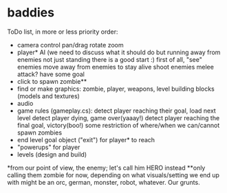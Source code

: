 # baddies

ToDo list, in more or less priority order:

- camera control
    pan/drag
    rotate
    zoom
- player* AI (we need to discuss what it should do but running away from enemies not just standing there is a good start :)
    first of all, "see" enemies
    move away from enemies to stay alive
    shoot enemies
    melee attack?
    have some goal
- click to spawn zombie**
- find or make graphics: zombie, player, weapons, level building blocks (models and textures)
- audio
- game rules (gameplay.cs):
    detect player reaching their goal, load next level
    detect player dying, game over(yaaay!)
    detect player reaching the final goal, victory(boo!)
    some restriction of where/when we can/cannot spawn zombies
- end level goal object ("exit") for player* to reach
- "powerups" for player
- levels (design and build)


*from our point of view, the enemy; let's call him HERO instead
**only calling them zombie for now, depending on what visuals/setting we end up with might be an orc, german, monster, robot, whatever. Our grunts.
